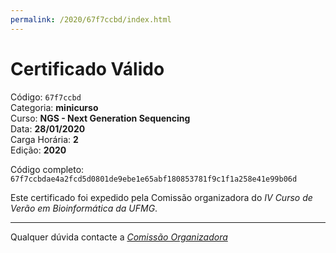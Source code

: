 ```yaml
---
permalink: /2020/67f7ccbd/index.html
---
```


# Certificado Válido

Código: `67f7ccbd`<br>
Categoria: **minicurso**<br>
Curso: **NGS - Next Generation Sequencing**<br>
Data: **28/01/2020**<br>
Carga Horária: **2**<br>
Edição: **2020**<br>


Código completo: `67f7ccbdae4a2fcd5d0801de9ebe1e65abf180853781f9c1f1a258e41e99b06d`


Este certificado foi expedido pela Comissão organizadora do *IV Curso de Verão em Bioinformática da UFMG*.

----

Qualquer dúvida contacte a [_Comissão Organizadora_](<mailto:cursobioinfoufmg@gmail.com$subject=[Certificados]>)

